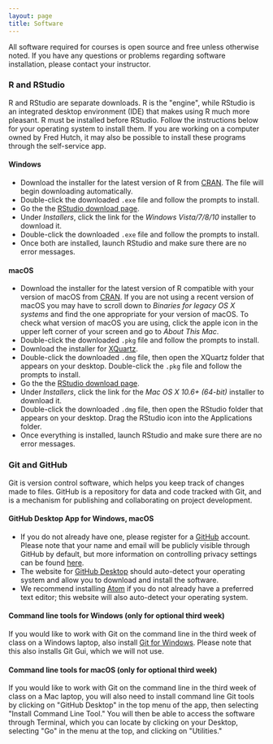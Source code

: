 ```yaml
---
layout: page
title: Software
---
```


All software required for courses is open source and free unless otherwise noted. 
If you have any questions or problems regarding software installation, please contact 
your instructor.

### R and RStudio

R and RStudio are separate downloads.
R is the "engine", while RStudio is an integrated desktop environment (IDE) that makes using R much more pleasant.
R must be installed before RStudio.
Follow the instructions below for your operating system to install them.
If you are working on a computer owned by Fred Hutch, 
it may also be possible to install these programs through the self-service app.


#### Windows

* Download the installer for the latest version of R from [CRAN](http://cran.r-project.org/bin/windows/base/release.htm).
  The file will begin downloading automatically.
* Double-click the downloaded `.exe` file and follow the prompts to install.
* Go the the [RStudio download page](https://www.rstudio.com/products/rstudio/download/#download).
* Under _Installers_, click the link for the _Windows Vista/7/8/10_ installer to download it.
* Double-click the downloaded `.exe` file and follow the prompts to install.
* Once both are installed, launch RStudio and make sure there are no error messages.


#### macOS

* Download the installer for the latest version of R compatible with your version of macOS from [CRAN](https://cran.r-project.org/bin/macosx/).
  If you are not using a recent version of macOS you may have to scroll down to _Binaries for legacy OS X systems_ and find the one appropriate for your version of macOS.
  To check what version of macOS you are using, click the apple icon in the upper left corner of your screen and go to _About This Mac_.
* Double-click the downloaded `.pkg` file and follow the prompts to install.
* Download the installer for [XQuartz](https://www.xquartz.org/).
* Double-click the downloaded `.dmg` file, then open the XQuartz folder that appears on your desktop. Double-click the `.pkg` file and follow the prompts to install.
* Go the the [RStudio download page](https://www.rstudio.com/products/rstudio/download/#download).
* Under _Installers_, click the link for the _Mac OS X 10.6+ (64-bit)_ installer to download it.
* Double-click the downloaded `.dmg` file, then open the RStudio folder that appears on your desktop. Drag the RStudio icon into the Applications folder.
* Once everything is installed, launch RStudio and make sure there are no error messages.


### Git and GitHub

Git is version control software, which helps you keep track of changes made to files.
GitHub is a repository for data and code tracked with Git, and is a mechanism for publishing 
and collaborating on project development. 


#### GitHub Desktop App for Windows, macOS

* If you do not already have one, please register for a [GitHub](https://github.com) account. 
Please note that your name and email will be publicly visible through GitHub by default, 
but more information on controlling privacy settings can be found 
[here](https://help.github.com/articles/setting-your-commit-email-address-on-github/).
* The website for [GitHub Desktop](https://desktop.github.com) should auto-detect your operating system 
and allow you to download and install the software. 
* We recommend installing [Atom](https://atom.io) if you do not already have a preferred text editor; 
this website will also auto-detect your operating system.


#### Command line tools for Windows (only for optional third week)

If you would like to work with Git on the command line in the third week of class on a Windows laptop, 
also install [Git for Windows](https://gitforwindows.org). Please note that this also installs Git Gui, 
which we will not use.

#### Command line tools for macOS (only for optional third week)

If you would like to work with Git on the command line in the third week of class on a Mac laptop, 
you will also need to install command line Git tools by clicking on "GitHub Desktop" in the top menu of the app, 
then selecting "Install Command Line Tool." You will then be able to access the software through
Terminal, which you can locate by clicking on your Desktop, selecting "Go" in the menu at the top, 
and clicking on "Utilities."
